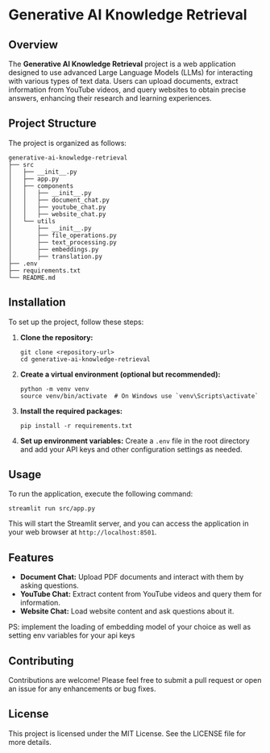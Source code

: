 # Generative AI Knowledge Retrieval

## Overview

The **Generative AI Knowledge Retrieval** project is a web application designed to use advanced Large Language Models (LLMs) for interacting with various types of text data. Users can upload documents, extract information from YouTube videos, and query websites to obtain precise answers, enhancing their research and learning experiences.

## Project Structure

The project is organized as follows:

```
generative-ai-knowledge-retrieval
├── src
│   ├── __init__.py
│   ├── app.py
│   ├── components
│   │   ├── __init__.py
│   │   ├── document_chat.py
│   │   ├── youtube_chat.py
│   │   ├── website_chat.py
│   └── utils
│       ├── __init__.py
│       ├── file_operations.py
│       ├── text_processing.py
│       ├── embeddings.py
│       ├── translation.py
├── .env
├── requirements.txt
└── README.md
```

## Installation

To set up the project, follow these steps:

1. **Clone the repository:**
   ```
   git clone <repository-url>
   cd generative-ai-knowledge-retrieval
   ```

2. **Create a virtual environment (optional but recommended):**
   ```
   python -m venv venv
   source venv/bin/activate  # On Windows use `venv\Scripts\activate`
   ```

3. **Install the required packages:**
   ```
   pip install -r requirements.txt
   ```

4. **Set up environment variables:**
   Create a `.env` file in the root directory and add your API keys and other configuration settings as needed.

## Usage

To run the application, execute the following command:

```
streamlit run src/app.py
```

This will start the Streamlit server, and you can access the application in your web browser at `http://localhost:8501`.

## Features

- **Document Chat:** Upload PDF documents and interact with them by asking questions.
- **YouTube Chat:** Extract content from YouTube videos and query them for information.
- **Website Chat:** Load website content and ask questions about it.

PS: implement the loading of embedding model of your choice as well as setting env variables for your api keys
## Contributing

Contributions are welcome! Please feel free to submit a pull request or open an issue for any enhancements or bug fixes.

## License

This project is licensed under the MIT License. See the LICENSE file for more details.

